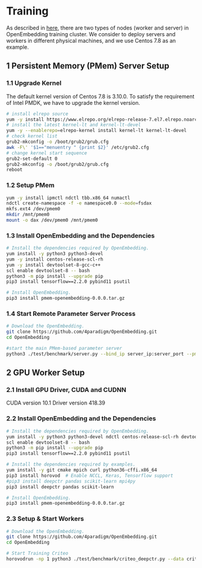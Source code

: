 # Training
As described in [here](documents/en/training.md), there are two types of nodes (worker and server) in OpenEmbedding training cluster. We consider to deploy servers and workers in different physical machines, and we use Centos 7.8 as an example.

## 1 Persistent Memory (PMem) Server Setup
### 1.1 Upgrade Kernel
The default kernel version of Centos 7.8 is 3.10.0. To satisfy the requirement of Intel PMDK, we have to upgrade the kernel version.
```bash
# install elrepo source
yum -y install https://www.elrepo.org/elrepo-release-7.el7.elrepo.noarch.rpm
# install the latest kernel-lt and kernel-lt-devel
yum -y --enablerepo=elrepo-kernel install kernel-lt kernel-lt-devel
# check kernel list
grub2-mkconfig -o /boot/grub2/grub.cfg
awk -F\' '$1=="menuentry " {print $2}' /etc/grub2.cfg
# change kernel start sequence
grub2-set-default 0
grub2-mkconfig -o /boot/grub2/grub.cfg
reboot
```

### 1.2 Setup PMem
```bash
yum -y install ipmctl ndctl tbb.x86_64 numactl
ndctl create-namespace -f -e namespace0.0 --mode=fsdax
mkfs.ext4 /dev/pmem0
mkdir /mnt/pmem0 
mount -o dax /dev/pmem0 /mnt/pmem0 
```

### 1.3 Install OpenEmbedding and the Dependencies
```bash
# Install the dependencies required by OpenEmbedding.
yum install -y python3 python3-devel
yum -y install centos-release-scl-rh
yum -y install devtoolset-8-gcc-c++
scl enable devtoolset-8 -- bash
python3 -m pip install --upgrade pip
pip3 install tensorflow==2.2.0 pybind11 psutil

# Install OpenEmbedding.
pip3 install pmem-openembedding-0.0.0.tar.gz
```

### 1.4 Start Remote Parameter Server Process
```bash
# Download the OpenEmbedding.
git clone https://github.com/4paradigm/OpenEmbedding.git
cd OpenEmbedding

#start the main PMem-based parameter server
python3 ./test/benchmark/server.py --bind_ip server_ip:server_port --pmem /mnt/pmem0
```

## 2 GPU Worker Setup
### 2.1 Install GPU Driver, CUDA and CUDNN 
CUDA version 10.1
Driver version 418.39

### 2.2 Install OpenEmbedding and the Dependencies
```bash
# Install the dependencies required by OpenEmbedding.
yum install -y python3 python3-devel ndctl centos-release-scl-rh devtoolset-8-gcc-c++
scl enable devtoolset-8 -- bash
python3 -m pip install --upgrade pip
pip3 install tensorflow==2.2.0 pybind11 psutil

# Install the dependencies required by examples.
yum install -y git cmake mpich curl python36-cffi.x86_64 
pip3 install horovod  # Enable NCCL, Keras, Tensorflow support
#pip3 install deepctr pandas scikit-learn mpi4py
pip3 install deepctr pandas scikit-learn

# Install OpenEmbedding.
pip3 install pmem-openembedding-0.0.0.tar.gz
```

### 2.3 Setup & Start Workers
```bash
# Download the OpenEmbedding.
git clone https://github.com/4paradigm/OpenEmbedding.git
cd OpenEmbedding

# Start Training Criteo 
horovodrun -np 1 python3 ./test/benchmark/criteo_deepctr.py --data criteo_kaggle_train.csv --server --batch_size 4096 --master_endpoint server_ip:server_port
```
